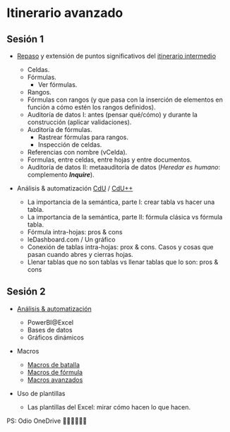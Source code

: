 # Itinerario avanzado

## Sesión 1

- [Repaso](avanzado/repaso.md) y extensión de puntos significativos del [itinerario intermedio](intermedio.md)
  - Celdas.
  - Fórmulas.
    - Ver fórmulas.
  - Rangos.
  - Fórmulas con rangos (y que pasa con la inserción de elementos en función a cómo estén los rangos definidos).
  - Auditoría de datos I: antes (pensar qué/cómo) y durante la construcción (aplicar validaciones).
  - Auditoría de fórmulas.
    - Rastrear fórmulas para rangos.
    - Inspección de celdas.
  - Referencias con nombre (vCelda).
  - Formulas, entre celdas, entre hojas y entre documentos.
  - Auditoría de datos II: metaauditoría de datos (*Heredar es humano*: complemento ***Inquire***).

- Análisis & automatización [CdU](analisis/unCaso.md) / [CdU++](analisis/otroCaso.md)
  - La importancia de la semántica, parte I: crear tabla vs hacer una tabla.
  - La importancia de la semántica, parte II: fórmula clásica vs fórmula tabla.
  - Fórmula intra-hojas: pros & cons
  - leDashboard.com / Un gráfico
  - Conexión de tablas intra-hojas: prox & cons. Casos y cosas que pasan cuando abres y cierras hojas.
  - Llenar tablas que no son tablas vs llenar tablas que lo son: pros & cons

## Sesión 2

- [Análisis & automatización](analisis/otroCaso.md)
  - PowerBI@Excel
  - Bases de datos
  - Gráficos dinámicos
  
- Macros
  - [Macros de batalla](automatizacion/macrosDeBatalla.md)
  - [Macros de fórmula](automatizacion/macrosDeFormula.md)
  - [Macros avanzados](automatizacion/macrosAvanzados.md)

- Uso de plantillas
  - Las plantillas del Excel: mirar cómo hacen lo que hacen.

PS: Odio OneDrive 😤😡🤬🤬🤬🤬
